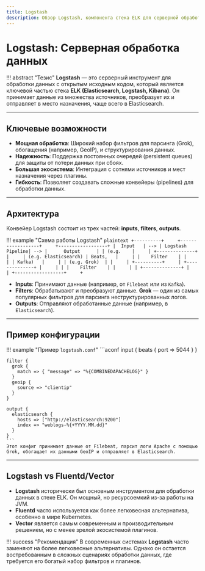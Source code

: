 ```yaml
---
title: Logstash
description: Обзор Logstash, компонента стека ELK для серверной обработки логов.
---
```


# Logstash: Серверная обработка данных

!!! abstract "Тезис"
    **Logstash** — это серверный инструмент для обработки данных с открытым исходным кодом, который является ключевой частью стека **ELK (Elasticsearch, Logstash, Kibana)**. Он принимает данные из множества источников, преобразует их и отправляет в место назначения, чаще всего в Elasticsearch.

---

## Ключевые возможности

-   **Мощная обработка**: Широкий набор фильтров для парсинга (Grok), обогащения (например, GeoIP), и структурирования данных.
-   **Надежность**: Поддержка постоянных очередей (persistent queues) для защиты от потери данных при сбоях.
-   **Большая экосистема**: Интеграция с сотнями источников и мест назначения через плагины.
-   **Гибкость**: Позволяет создавать сложные конвейеры (pipelines) для обработки данных.

---

## Архитектура

Конвейер Logstash состоит из трех частей: **inputs**, **filters**, **outputs**.

!!! example "Схема работы Logstash"
    ```plaintext
    +----------+     +------------------+     +------------------+
    |  Input   | --> | Logstash Pipeline| --> |      Output      |
    | (e.g.    |     | +--------------+ |     | (e.g. Elasticsearch)
    | Beats,   |     | |    Filter    | |     |
    | Kafka)   |     | | (e.g. Grok)  | |     |
    +----------+     | +--------------+ |     |
                   | |    Filter    | |     |
                   | +--------------+ |     |
                   +------------------+     +
    ```

-   **Inputs**: Принимают данные (например, от `Filebeat` или из `Kafka`).
-   **Filters**: Обрабатывают и преобразуют данные. **Grok** — один из самых популярных фильтров для парсинга неструктурированных логов.
-   **Outputs**: Отправляют обработанные данные (например, в `Elasticsearch`).

---

## Пример конфигурации

!!! example "Пример `logstash.conf`"
    ```aconf
    input {
      beats {
        port => 5044
      }
    }

    filter {
      grok {
        match => { "message" => "%{COMBINEDAPACHELOG}" }
      }
      geoip {
        source => "clientip"
      }
    }

    output {
      elasticsearch {
        hosts => ["http://elasticsearch:9200"]
        index => "weblogs-%{+YYYY.MM.dd}"
      }
    }
    ```
    Этот конфиг принимает данные от Filebeat, парсит логи Apache с помощью Grok, обогащает их данными GeoIP и отправляет в Elasticsearch.

---

## Logstash vs Fluentd/Vector

-   **Logstash** исторически был основным инструментом для обработки данных в стеке ELK. Он мощный, но ресурсоемкий из-за работы на JVM.
-   **Fluentd** часто используется как более легковесная альтернатива, особенно в мире Kubernetes.
-   **Vector** является самым современным и производительным решением, но с менее зрелой экосистемой плагинов.

!!! success "Рекомендация"
    В современных системах **Logstash** часто заменяют на более легковесные альтернативы. Однако он остается востребованным в сложных сценариях обработки данных, где требуется его богатый набор фильтров и плагинов.
